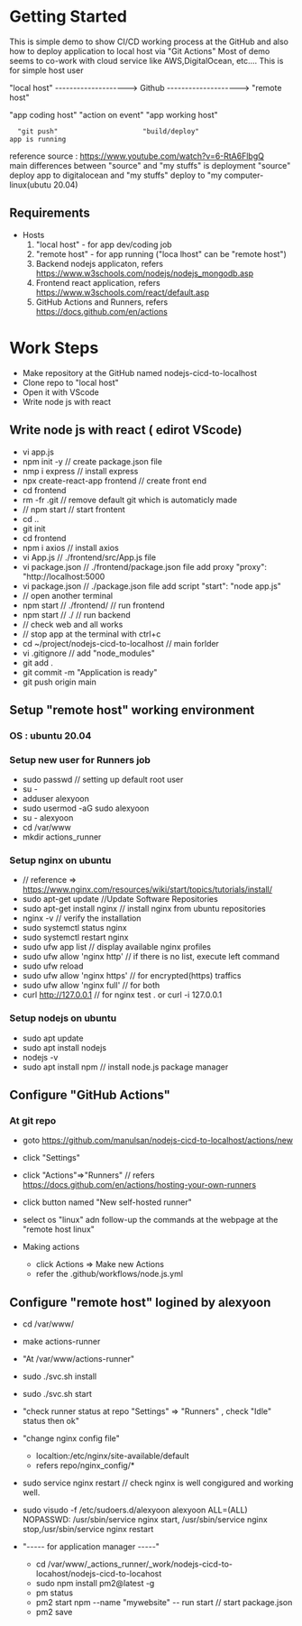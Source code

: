 # Getting Started
This is simple demo to show CI/CD working process at the GitHub and also how to deploy application to local host via "Git Actions"
Most of demo seems to co-work with cloud service like AWS,DigitalOcean, etc....
This is for simple host user 

   "local host" -------------------->  Github  --------------------> "remote host"

  "app coding host"                "action on event"                  "app working host"

      "git push"                     "build/deploy"                       app is running
      
  reference source : https://www.youtube.com/watch?v=6-RtA6FlbgQ  
  main differences between "source" and "my stuffs" is deployment
  "source" deploy app to digitalocean and "my stuffs" deploy to "my computer-linux(ubutu 20.04)
## Requirements
   - Hosts
      1. "local host" - for app dev/coding job
      2. "remote host" - for app running ("loca lhost" can be "remote host")
      3. Backend nodejs applicaton, refers https://www.w3schools.com/nodejs/nodejs_mongodb.asp
      4. Frontend react application, refers https://www.w3schools.com/react/default.asp
      5. GitHub Actions and Runners, refers https://docs.github.com/en/actions

# Work Steps
  - Make repository at the GitHub named nodejs-cicd-to-localhost
  - Clone repo to "local host"
  - Open it with VScode
  - Write node js with react

## Write node js with react  ( edirot VScode)
  - vi app.js
  - npm init -y   // create package.json file
  - nmp i express  // install express
  - npx create-react-app frontend  // create front end  
  - cd frontend
  - rm -fr .git   // remove default git which is automaticly made
  - // npm start     // start frontent
  - cd ..
  - git init
  - cd frontend
  - npm i axios            // install axios
  - vi App.js              // ./frontend/src/App.js file
  - vi package.json        // ./frontend/package.json file   add proxy "proxy": "http://localhost:5000
  - vi package.json        // ./package.json file   add script "start": "node app.js"
  - // open another terminal
  - npm start              // ./frontend/    // run frontend
  - npm start              // ./             // run backend  
  - // check web and all works 
  - // stop app at the terminal with ctrl+c
  - cd ~/project/nodejs-cicd-to-localhost  // main forlder
  - vi .gitignore              // add "node_modules"
  - git add .
  - git commit -m "Application is ready"
  - git push origin main

## Setup "remote host" working environment
  ### OS : ubuntu 20.04
  ### Setup new user for  Runners job
  - sudo passwd            // setting up default root user
  - su -
  - adduser alexyoon  
  - sudo usermod -aG sudo alexyoon
  - su - alexyoon
  - cd /var/www
  - mkdir actions_runner
  ### Setup nginx on ubuntu
  - // reference  => https://www.nginx.com/resources/wiki/start/topics/tutorials/install/  
  - sudo apt-get update  //Update Software Repositories
  - sudo apt-get install nginx  // install nginx from ubuntu repositories
  - nginx -v           // verify the installation
  - sudo systemctl status nginx
  - sudo systemctl restart nginx
  - sudo ufw app list           // display available nginx profiles
  - sudo ufw allow 'nginx http' // if  there is no list, execute left command
  - sudo ufw reload 
  - sudo ufw allow 'nginx https' // for encrypted(https) traffics
  - sudo ufw allow 'nginx full'  // for both
  - curl http://127.0.0.1        // for nginx test .   or curl -i 127.0.0.1 
  
  ### Setup nodejs on ubuntu
  - sudo apt update
  - sudo apt install nodejs
  - nodejs -v
  - sudo apt install npm   // install node.js package manager

## Configure  "GitHub Actions"
  ### At git repo
  - goto https://github.com/manulsan/nodejs-cicd-to-localhost/actions/new
  - click "Settings" 
  - click "Actions"=>"Runners" // refers https://docs.github.com/en/actions/hosting-your-own-runners
  - click button named "New self-hosted runner"
  - select os "linux" adn follow-up the commands at the webpage at the "remote host linux"

  - Making actions
    - click Actions => Make new Actions
    - refer the .github/workflows/node.js.yml  

## Configure "remote host"   logined by alexyoon  
  - cd /var/www/
  - make actions-runner
  - "At /var/www/actions-runner"
  - sudo ./svc.sh install  
  - sudo ./svc.sh start
  - "check runner status at repo "Settings" => "Runners" , check "Idle" status then ok"
  - "change nginx config file"
     - localtion:/etc/nginx/site-available/default
     - refers repo/nginx_config/*
  - sudo service nginx restart   // check nginx is well congigured and working well.
  - sudo visudo -f /etc/sudoers.d/alexyoon
     alexyoon ALL=(ALL) NOPASSWD: /usr/sbin/service nginx start, /usr/sbin/service nginx stop,/usr/sbin/service nginx restart
       
  - "----- for application manager -----"
     - cd /var/www/_actions_runner/_work/nodejs-cicd-to-locahost/nodejs-cicd-to-locahost
     - sudo npm install pm2@latest -g
     - pm status
     - pm2 start npm --name "mywebsite" -- run start   // start package.json
     - pm2 save


